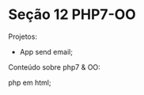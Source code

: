 # Seção 12 PHP7-OO

Projetos:<br/>

- App send email;<br/>

Conteúdo sobre php7 & OO:<br/>

php em html; <br/>